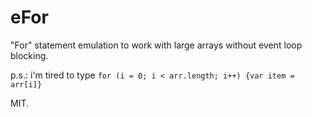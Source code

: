 # eFor
"For" statement emulation to work with large arrays without event loop blocking.

p.s.: i'm tired to type `for (i = 0; i < arr.length; i++) {var item = arr[i]}`

MIT.
